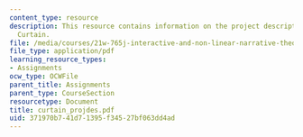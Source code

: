 ```yaml
---
content_type: resource
description: This resource contains information on the project description i.e. The
  Curtain.
file: /media/courses/21w-765j-interactive-and-non-linear-narrative-theory-and-practice-spring-2006/371970b741d71395f34527bf063dd4ad_curtain_projdes.pdf
file_type: application/pdf
learning_resource_types:
- Assignments
ocw_type: OCWFile
parent_title: Assignments
parent_type: CourseSection
resourcetype: Document
title: curtain_projdes.pdf
uid: 371970b7-41d7-1395-f345-27bf063dd4ad
---
```

